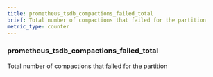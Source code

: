 ```yaml
---
title: prometheus_tsdb_compactions_failed_total
brief: Total number of compactions that failed for the partition
metric_type: counter
---
```

### prometheus_tsdb_compactions_failed_total

Total number of compactions that failed for the partition